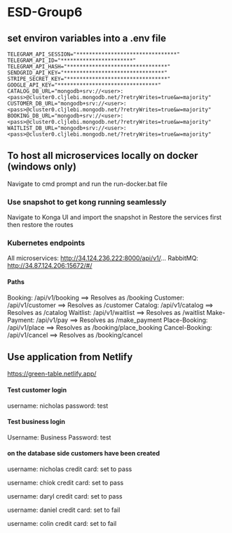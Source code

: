 # ESD-Group6

## set environ variables into a .env file

``` 
TELEGRAM_API_SESSION="********************************"
TELEGRAM_API_ID="***********************"
TELEGRAM_API_HASH="********************************"
SENDGRID_API_KEY="********************************"
STRIPE_SECRET_KEY="********************************"
GOOGLE_API_KEY="********************************"
CATALOG_DB_URL="mongodb+srv://<user>:<pass>@cluster0.cljlebi.mongodb.net/?retryWrites=true&w=majority"
CUSTOMER_DB_URL="mongodb+srv://<user>:<pass>@cluster0.cljlebi.mongodb.net/?retryWrites=true&w=majority"
BOOKING_DB_URL="mongodb+srv://<user>:<pass>@cluster0.cljlebi.mongodb.net/?retryWrites=true&w=majority"
WAITLIST_DB_URL="mongodb+srv://<user>:<pass>@cluster0.cljlebi.mongodb.net/?retryWrites=true&w=majority"  
```

## To host all microservices locally on docker (windows only)
Navigate to cmd prompt and run the run-docker.bat file

### Use snapshot to get kong running seamlessly
Navigate to Konga UI and import the snapshot in
Restore the services first then restore the routes

### Kubernetes endpoints
All microservices:  http://34.124.236.222:8000/api/v1/...
RabbitMQ:           http://34.87.124.206:15672/#/

#### Paths
Booking:        /api/v1/booking ==> Resolves as /booking
Customer:       /api/v1/customer ==> Resolves as /customer
Catalog:        /api/v1/catalog ==> Resolves as /catalog
Waitlist:       /api/v1/waitlist ==> Resolves as /waitlist
Make-Payment:   /api/v1/pay ==> Resolves as /make_payment
Place-Booking:  /api/v1/place ==> Resolves as /booking/place_booking
Cancel-Booking: /api/v1/cancel ==> Resolves as /booking/cancel

## Use application from Netlify
https://green-table.netlify.app/

#### Test customer login
username: nicholas
password: test

#### Test business login
Username: Business
Password: test

#### on the database side customers have been created
username: nicholas
credit card: set to pass

username: chiok
credit card: set to pass

username: daryl
credit card: set to pass

username: daniel
credit card: set to fail

username: colin
credit card: set to fail

